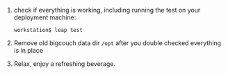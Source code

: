 
1. check if everything is working, including running the test on your deployment machine:

    ```
    workstation$ leap test
    ```

1. Remove old bigcouch data dir `/opt` after you double checked everything is in place

1. Relax, enjoy a refreshing beverage.
